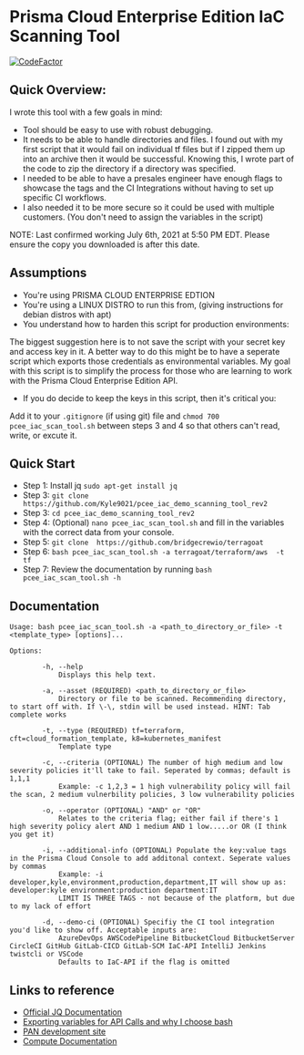 # Prisma Cloud Enterprise Edition IaC Scanning Tool
[![CodeFactor](https://www.codefactor.io/repository/github/kyle9021/pcee_iac_scan_tool_rev_3/badge)](https://www.codefactor.io/repository/github/kyle9021/pcee_iac_scan_tool_rev_3)

## Quick Overview: 

I wrote this tool with a few goals in mind:

* Tool should be easy to use with robust debugging. 
* It needs to be able to handle directories and files. I found out with my first script that it would fail on individual tf files but if I zipped them up into an archive then it would be successful. Knowing this, I wrote part of the code to zip the directory if a directory was specified. 
* I needed to be able to have a presales engineer have enough flags to showcase the tags and the CI Integrations without having to set up specific CI workflows. 
* I also needed it to be more secure so it could be used with multiple customers. (You don't need to assign the variables in the script)

NOTE: Last confirmed working July 6th, 2021 at 5:50 PM EDT. Please ensure the copy you downloaded is after this date. 

## Assumptions

* You're using PRISMA CLOUD ENTERPRISE EDTION
* You're using a LINUX DISTRO to run this from, (giving instructions for debian distros with apt)
* You understand how to harden this script for production environments:

The biggest suggestion here is to not save the script with your secret key and access key in it. A better way to do this might be to have a seperate script which exports those credentials as environmental variables. My goal with this script is to simplify the process for those who are learning to work with the Prisma Cloud Enterprise Edition API. 

* If you do decide to keep the keys in this script, then it's critical you:

Add it to your `.gitignore` (if using git) file and `chmod 700 pcee_iac_scan_tool.sh` between steps 3 and 4 so that others can't read, write, or excute it. 

## Quick Start

* Step 1: Install jq `sudo apt-get install jq`
* Step 3: `git clone https://github.com/Kyle9021/pcee_iac_demo_scanning_tool_rev2`
* Step 3: `cd pcee_iac_demo_scanning_tool_rev2`
* Step 4: (Optional) `nano pcee_iac_scan_tool.sh` and fill in the variables with the correct data from your console.
* Step 5: `git clone  https://github.com/bridgecrewio/terragoat`
* Step 6: `bash pcee_iac_scan_tool.sh -a terragoat/terraform/aws  -t tf`
* Step 7: Review the documentation by running `bash pcee_iac_scan_tool.sh -h`


## Documentation


```
Usage: bash pcee_iac_scan_tool.sh -a <path_to_directory_or_file> -t <template_type> [options]...
        
Options:
        
        -h, --help
            Displays this help text.
        
        -a, --asset (REQUIRED) <path_to_directory_or_file>
            Directory or file to be scanned. Recommending directory, to start off with. If \-\, stdin will be used instead. HINT: Tab complete works
        
        -t, --type (REQUIRED) tf=terraform, cft=cloud_formation_template, k8=kubernetes_manifest
            Template type
        
        -c, --criteria (OPTIONAL) The number of high medium and low severity policies it'll take to fail. Seperated by commas; default is 1,1,1
            Example: -c 1,2,3 = 1 high vulnerability policy will fail the scan, 2 medium vulnerbility policies, 3 low vulnerability policies
        
        -o, --operator (OPTIONAL) "AND" or "OR"
            Relates to the criteria flag; either fail if there's 1 high severity policy alert AND 1 medium AND 1 low.....or OR (I think you get it)
        
        -i, --additional-info (OPTIONAL) Populate the key:value tags in the Prisma Cloud Console to add additonal context. Seperate values by commas
            Example: -i developer,kyle,environment,production,department,IT will show up as: developer:kyle environment:production department:IT
            LIMIT IS THREE TAGS - not because of the platform, but due to my lack of effort
        
        -d, --demo-ci (OPTIONAL) Specifiy the CI tool integration you'd like to show off. Acceptable inputs are:
            AzureDevOps AWSCodePipeline BitbucketCloud BitbucketServer CircleCI GitHub GitLab-CICD GitLab-SCM IaC-API IntelliJ Jenkins twistcli or VSCode
            Defaults to IaC-API if the flag is omitted
```


## Links to reference

* [Official JQ Documentation](https://stedolan.github.io/jq/manual/)
* [Exporting variables for API Calls and why I choose bash](https://apiacademy.co/2019/10/devops-rest-api-execution-through-bash-shell-scripting/)
* [PAN development site](https://prisma.pan.dev/)
* [Compute Documentation](https://docs.twistlock.com)
